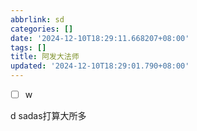 ```yaml
---
abbrlink: sd
categories: []
date: '2024-12-10T18:29:11.668207+08:00'
tags: []
title: 阿发大法师
updated: '2024-12-10T18:29:01.790+08:00'
---
```

* [ ]  w

d sadas打算大所多
